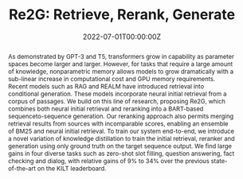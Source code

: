 ---
title: "Re2G: Retrieve, Rerank, Generate"

# Authors
# If you created a profile for a user (e.g. the default `admin` user), write the username (folder name) here 
# and it will be replaced with their full name and linked to their profile.
authors:
- Michael Glass
- Gaetano Rossiello
- Md Faisal Mahbub Chowdhury
- admin
- Pengshan Cai
- Alfio Gliozzo

# Author notes (optional)
author_notes:
- 

date: "2022-07-01T00:00:00Z"
doi: ""

# Schedule page publish date (NOT publication's date).
publishDate: "2022-07-01T00:00:00Z"

# Publication type.
# Legend: 0 = Uncategorized; 1 = Conference paper; 2 = Journal article;
# 3 = Preprint / Working Paper; 4 = Report; 5 = Book; 6 = Book section;
# 7 = Thesis; 8 = Patent
publication_types: ["1"]

# Publication name and optional abbreviated publication name.
publication: In Proceedings of the *Conference of the North American Chapter of the Association for Computational Linguistics*
publication_short: In *NAACL 2022*

abstract: As demonstrated by GPT-3 and T5, transformers grow in capability as parameter spaces become larger and larger. However, for tasks that require a large amount of knowledge, nonparametric memory allows models to grow dramatically with a sub-linear increase in computational cost and GPU memory requirements. Recent models such as RAG and REALM have introduced retrieval into conditional generation. These models incorporate neural initial retrieval from a corpus of passages. We build on this line of research, proposing Re2G, which combines both neural initial retrieval and reranking into a BART-based sequenceto-sequence generation. Our reranking approach also permits merging retrieval results from sources with incomparable scores, enabling an ensemble of BM25 and neural initial retrieval. To train our system end-to-end, we introduce a novel variation of knowledge distillation to train the initial retrieval, reranker and generation using only ground truth on the target sequence output. We find large gains in four diverse tasks such as zero-shot slot filling, question answering, fact checking and dialog, with relative gains of 9% to 34% over the previous state-of-the-art on the KILT leaderboard.

# Summary. An optional shortened abstract.
summary:  Dense passage retrieval, Retrieval Augmented Generation, Knowledge-Intensive Language Tasks (KILT)

tags: []

# Display this page in the Featured widget?
featured: true

# Custom links (uncomment lines below)
# links:
# - name: Custom Link
#   url: http://example.org

url_pdf: 'https://openreview.net/pdf?id=BzMeIfnWSb9'
url_code: ''

# Featured image
# To use, add an image named `featured.jpg/png` to your page's folder. 
image:
  caption: 'Image credit: [**Unsplash**](https://unsplash.com/photos/pLCdAaMFLTE)'
  focal_point: ""
  preview_only: false

# Associated Projects (optional).
#   Associate this publication with one or more of your projects.
#   Simply enter your project's folder or file name without extension.
#   E.g. `internal-project` references `content/project/internal-project/index.md`.
#   Otherwise, set `projects: []`.
projects:
- example
---